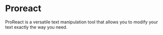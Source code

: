 # Proreact
ProReact is a versatile text manipulation tool that allows you to modify your text exactly the way you need.
